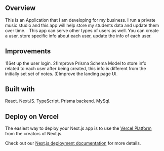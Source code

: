 ## Overview
This is an Application that I am developing for my business. I run a private music studio and this app will help store my students data and update them over time.  
This app can serve other types of users as well. You can create a user, store specific info about each user, update the info of each user. 

## Improvements 
1)Set up the user login. 
2)Improve Prisma Schema Model to store info related to each user after being created, this info is different from the initially set set of notes. 
3)Improve the landing page UI. 


## Built with
React. 
NextJS.
TypeScript.
Prisma backend.
MySql. 

## Deploy on Vercel

The easiest way to deploy your Next.js app is to use the [Vercel Platform](https://vercel.com/new?utm_medium=default-template&filter=next.js&utm_source=create-next-app&utm_campaign=create-next-app-readme) from the creators of Next.js.

Check out our [Next.js deployment documentation](https://nextjs.org/docs/deployment) for more details.
